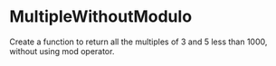# MultipleWithoutModulo
Create a function to return all the multiples of 3 and 5 less than 1000, without using mod operator.
